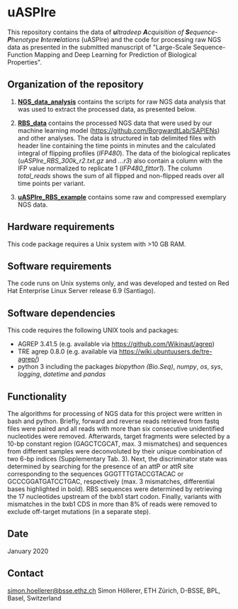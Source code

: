 # uASPIre

This repository contains the data of _**u**ltradeep **A**cquisition of **S**equence-**P**henotype **I**nter**re**lations_ (uASPIre) and the code for processing raw NGS data as presented in the submitted manuscript of "Large-Scale Sequence-Function Mapping and Deep Learning for Prediction of Biological Properties".

## Organization of the repository

1. [**NGS_data_analysis**](NGS_data_analysis) contains the scripts for raw NGS data analysis that was used to extract the processed data, as presented below. 

2. [**RBS_data**](RBS_data) contains the processed NGS data that were used by our machine learning model (https://github.com/BorgwardtLab/SAPIENs) and other analyses. The data is structured in tab delimited files with header line containing the time points in minutes and the calculated integral of flipping profiles (_IFP480_). The data of the biological replicates (_uASPIre_RBS_300k_r2.txt.gz_ and _...r3_) also contain a column with the IFP value normalized to replicate 1 (_IFP480_fittor1_). The column _total_reads_ shows the sum of all flipped and non-flipped reads over all time points per variant.

3. [**uASPIre_RBS_example**](uASPIre_RBS_example) contains some raw and compressed exemplary NGS data.

## Hardware requirements
This code package requires a Unix system with >10 GB RAM.

## Software requirements
The code runs on Unix systems only, and was developed and tested on Red Hat Enterprise Linux Server release 6.9 (Santiago).

## Software dependencies
This code requires the following UNIX tools and packages:

+ AGREP 3.41.5 (e.g. available via https://github.com/Wikinaut/agrep)
+ TRE agrep 0.8.0 (e.g. available via https://wiki.ubuntuusers.de/tre-agrep/)
+ python 3 including the packages _biopython (Bio.Seq)_, _numpy_, _os_, _sys_, _logging_, _datetime_ and _pandas_

## Functionality
The algorithms for processing of NGS data for this project were written in bash and python. Briefly, forward and reverse reads retrieved from fastq files were paired and all reads with more than six consecutive unidentified nucleotides were removed. Afterwards, target fragments were selected by a 10-bp constant region (GAGCTCGCAT, max. 3 mismatches) and sequences from different samples were deconvoluted by their unique combination of two 6-bp indices (Supplementary Tab. 3). Next, the discriminator state was determined by searching for the presence of an attP or attR site corresponding to the sequences GGGTTTGTACCGTACAC or GCCCGGATGATCCTGAC, respectively (max. 3 mismatches, differential bases highlighted in bold). RBS sequences were determined by retrieving the 17 nucleotides upstream of the bxb1 start codon. Finally, variants with mismatches in the bxb1 CDS in more than 8% of reads were removed to exclude off-target mutations (in a separate step).

## Date
January 2020

## Contact
simon.hoellerer@bsse.ethz.ch
Simon Höllerer, ETH Zürich, D-BSSE, BPL, Basel, Switzerland 
